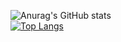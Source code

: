 ![Anurag's GitHub stats](https://github-readme-stats.vercel.app/api?username=NickBGor&count_private=true&show_icons=true&theme=merko)<br>
[![Top Langs](https://github-readme-stats.vercel.app/api/top-langs/?username=NickBGor&theme=merko)](https://github.com/anuraghazra/github-readme-stats)
